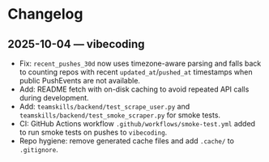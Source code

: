 # Changelog

## 2025-10-04 — vibecoding
- Fix: `recent_pushes_30d` now uses timezone-aware parsing and falls back to counting repos with recent `updated_at`/`pushed_at` timestamps when public PushEvents are not available.
- Add: README fetch with on-disk caching to avoid repeated API calls during development.
- Add: `teamskills/backend/test_scrape_user.py` and `teamskills/backend/test_smoke_scraper.py` for smoke tests.
- CI: GitHub Actions workflow `.github/workflows/smoke-test.yml` added to run smoke tests on pushes to `vibecoding`.
- Repo hygiene: remove generated cache files and add `.cache/` to `.gitignore`.
